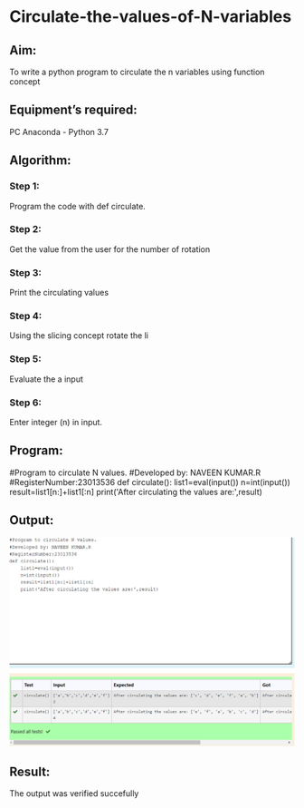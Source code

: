 # Circulate-the-values-of-N-variables
## Aim:
To write a python program to circulate the n variables using function concept
## Equipment’s required:
PC
Anaconda - Python 3.7
## Algorithm: 
### Step 1: 
Program the code with def circulate.
### Step 2: 
Get the value from the user for the number of rotation
### Step 3: 
Print the circulating values
### Step 4: 
Using the slicing concept rotate the li
### Step 5: 
Evaluate the a input
### Step 6: 
Enter integer (n) in input.

## Program:
#Program to circulate N values.
#Developed by: NAVEEN KUMAR.R
#RegisterNumber:23013536
def circulate():
    list1=eval(input())
    n=int(input())
    result=list1[n:]+list1[:n]
    print('After circulating the values are:',result)
## Output:
![Alt text](<Screenshot 2023-11-19 114747.png>)
## Result:
The output was verified succefully